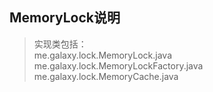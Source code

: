MemoryLock说明
--
> 实现类包括：<br>
me.galaxy.lock.MemoryLock.java<br>
me.galaxy.lock.MemoryLockFactory.java<br>
me.galaxy.lock.MemoryCache.java

